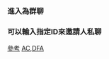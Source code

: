 ### 進入為群聊

### 可以輸入指定ID來邀請人私聊

[參考](https://shengyu7697.github.io/python-tcp-socket/)
[AC,DFA](https://www.cnblogs.com/feiquan/p/11725982.html)